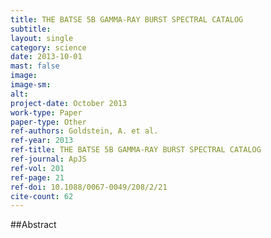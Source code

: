 ```yaml
---
title: THE BATSE 5B GAMMA-RAY BURST SPECTRAL CATALOG
subtitle: 
layout: single
category: science
date: 2013-10-01
mast: false
image: 
image-sm: 
alt: 
project-date: October 2013
work-type: Paper
paper-type: Other
ref-authors: Goldstein, A. et al.
ref-year: 2013
ref-title: THE BATSE 5B GAMMA-RAY BURST SPECTRAL CATALOG
ref-journal: ApJS
ref-vol: 201
ref-page: 21
ref-doi: 10.1088/0067-0049/208/2/21
cite-count: 62
---
```



##Abstract
